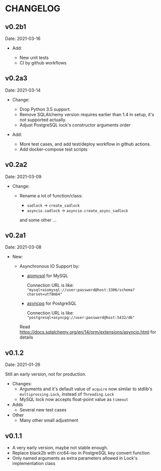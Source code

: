 # CHANGELOG

## v0.2b1

Date: 2021-03-16

- Add:

  - New unit tests
  - CI by github workflows

## v0.2a3

Date: 2021-03-14

- Change:

  - Drop Python 3.5 support.
  - Remove SQLAlchemy version requires earlier than 1.4 in setup, it's not supported actually.
  - Adjust PostgreSQL lock's constructor arguments order

- Add:

  - More test cases, and add test/deploy workflow in github actions.
  - Add docker-compose test scripts

## v0.2a2

Date: 2021-03-09

- Change:

  - Rename a lot of function/class:

    - `sadlock` -> `create_sadlock`
    - `asyncio.sadlock` -> `asyncio.create_async_sadlock`
  
    and some other ...

## v0.2a1

Date: 2021-03-08

- New:

  - Asynchronous IO Support by:

    - [aiomysql](https://github.com/aio-libs/aiomysql) for MySQL

      Connection URL is like: `"mysql+aiomysql://user:password@host:3306/schema?charset=utf8mb4"`

    - [asyncpg](https://github.com/MagicStack/asyncpg) for PostgreSQL

      Connection URL is like: `"postgresql+asyncpg://user:password@host:5432/db"`

    Read <https://docs.sqlalchemy.org/en/14/orm/extensions/asyncio.html> for details

## v0.1.2

Date: 2021-01-26

Still an early version, not for production.

- Changes:
  - Arguments and it's default value of `acquire` now similar to stdlib's `multiprossing.Lock`, instead of `Threading.Lock`
  - MySQL lock now accepts float-point value as `timeout`
- Adds
  - Several new test cases
- Other
  - Many other small adjustment

## v0.1.1

- A very early version, maybe not stable enough.
- Replace black2b with crc64-iso in PostgreSQL key convert function
- Only named arguments as extra parameters allowed in Lock's implementation class
